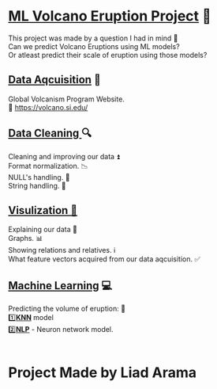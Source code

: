 # <ins>**ML Volcano Eruption Project**</ins> :volcano:

This project was made by a question I had in mind :thought_balloon: <br />
Can we predict Volcano Eruptions using ML models?<br /> Or atleast predict their scale of eruption using those models?<br />

## <ins>Data Aqcuisition</ins> :floppy_disk:
Global Volcanism Program Website.<br />
:link: https://volcano.si.edu/

## <ins>Data Cleaning </ins> :mag: 
Cleaning and improving our data :arrow_double_up:<br />
Format normalization. :chart_with_downwards_trend: <br />
NULL's handling. :put_litter_in_its_place: <br />
String handling. :symbols:<br />


## <ins>Visulization :telescope:</ins> 
Explaining our data :school:<br />
Graphs. :bar_chart:<br /> 
Showing relations and relatives. :information_source:<br />
What feature vectors acquired from our data aqcuisition. :white_check_mark:<br />

## <ins>Machine Learning</ins> :computer:
Predicting the volume of eruption: :sparkler:<br />
:one:**<ins>KNN</ins>** model<br />
:two:**<ins>NLP</ins>** - Neuron network model.<br />
<br />

# Project Made by Liad Arama

